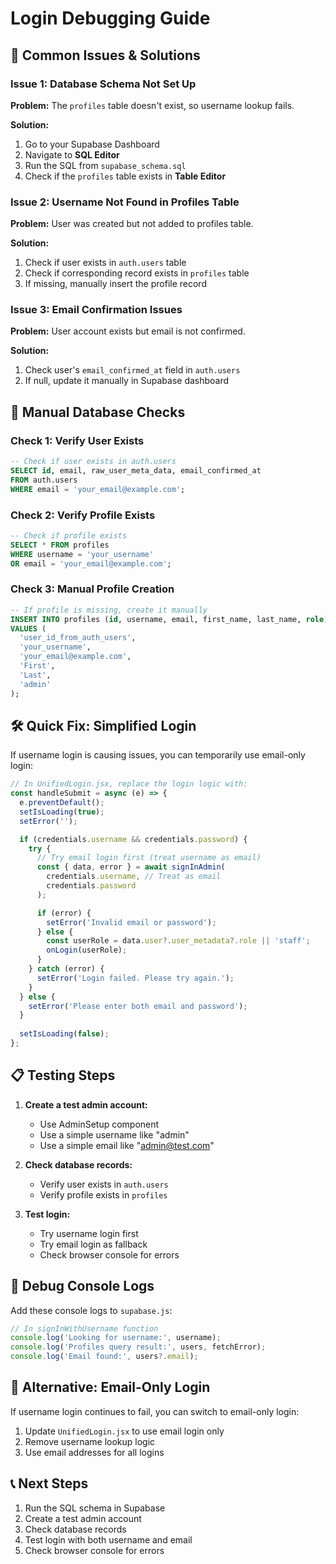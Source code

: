 # Login Debugging Guide

## 🚨 **Common Issues & Solutions**

### **Issue 1: Database Schema Not Set Up**

**Problem:** The `profiles` table doesn't exist, so username lookup fails.

**Solution:** 
1. Go to your Supabase Dashboard
2. Navigate to **SQL Editor**
3. Run the SQL from `supabase_schema.sql`
4. Check if the `profiles` table exists in **Table Editor**

### **Issue 2: Username Not Found in Profiles Table**

**Problem:** User was created but not added to profiles table.

**Solution:**
1. Check if user exists in `auth.users` table
2. Check if corresponding record exists in `profiles` table
3. If missing, manually insert the profile record

### **Issue 3: Email Confirmation Issues**

**Problem:** User account exists but email is not confirmed.

**Solution:**
1. Check user's `email_confirmed_at` field in `auth.users`
2. If null, update it manually in Supabase dashboard

## 🔧 **Manual Database Checks**

### **Check 1: Verify User Exists**
```sql
-- Check if user exists in auth.users
SELECT id, email, raw_user_meta_data, email_confirmed_at 
FROM auth.users 
WHERE email = 'your_email@example.com';
```

### **Check 2: Verify Profile Exists**
```sql
-- Check if profile exists
SELECT * FROM profiles 
WHERE username = 'your_username' 
OR email = 'your_email@example.com';
```

### **Check 3: Manual Profile Creation**
```sql
-- If profile is missing, create it manually
INSERT INTO profiles (id, username, email, first_name, last_name, role)
VALUES (
  'user_id_from_auth_users',
  'your_username',
  'your_email@example.com',
  'First',
  'Last',
  'admin'
);
```

## 🛠️ **Quick Fix: Simplified Login**

If username login is causing issues, you can temporarily use email-only login:

```javascript
// In UnifiedLogin.jsx, replace the login logic with:
const handleSubmit = async (e) => {
  e.preventDefault();
  setIsLoading(true);
  setError('');

  if (credentials.username && credentials.password) {
    try {
      // Try email login first (treat username as email)
      const { data, error } = await signInAdmin(
        credentials.username, // Treat as email
        credentials.password
      );

      if (error) {
        setError('Invalid email or password');
      } else {
        const userRole = data.user?.user_metadata?.role || 'staff';
        onLogin(userRole);
      }
    } catch (error) {
      setError('Login failed. Please try again.');
    }
  } else {
    setError('Please enter both email and password');
  }
  
  setIsLoading(false);
};
```

## 📋 **Testing Steps**

1. **Create a test admin account:**
   - Use AdminSetup component
   - Use a simple username like "admin"
   - Use a simple email like "admin@test.com"

2. **Check database records:**
   - Verify user exists in `auth.users`
   - Verify profile exists in `profiles`

3. **Test login:**
   - Try username login first
   - Try email login as fallback
   - Check browser console for errors

## 🐛 **Debug Console Logs**

Add these console logs to `supabase.js`:

```javascript
// In signInWithUsername function
console.log('Looking for username:', username);
console.log('Profiles query result:', users, fetchError);
console.log('Email found:', users?.email);
```

## 🔄 **Alternative: Email-Only Login**

If username login continues to fail, you can switch to email-only login:

1. Update `UnifiedLogin.jsx` to use email login only
2. Remove username lookup logic
3. Use email addresses for all logins

## 📞 **Next Steps**

1. Run the SQL schema in Supabase
2. Create a test admin account
3. Check database records
4. Test login with both username and email
5. Check browser console for errors 
